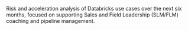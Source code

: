 Risk and acceleration analysis of Databricks use cases over the next six months, focused on supporting Sales and Field Leadership (SLM/FLM) coaching and pipeline management.
